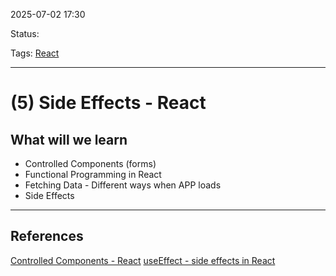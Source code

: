
2025-07-02 17:30

Status:

Tags: [React](3%20-%20Tags/React.md)

---
# (5) Side Effects - React

## What will we learn

- Controlled Components (forms)
- Functional Programming in React
- Fetching Data - Different ways when  APP loads
- Side Effects


---
## References
[Controlled Components - React](6%20-%20Main%20notes/Frontend/React/Controlled%20Components%20-%20React.md)
[useEffect - side effects in React](6%20-%20Main%20notes/Frontend/React/useEffect%20-%20side%20effects%20in%20React.md)